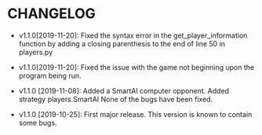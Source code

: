# CHANGELOG
* v1.1.0[2019-11-20]: Fixed the syntax error in the get_player_information
 function by adding a closing parenthesis to the end of line 50 in players.py

* v1.1.0[2019-11-20]: Fixed the issue with the game not beginning upon the
  program being run. 

* v1.1.0 [2019-11-08]: Added a SmartAI computer opponent.
  Added strategy players.SmartAI
  None of the bugs have been fixed.

* v1.1.0 [2019-10-25]: First major release.
  This version is known to contain some bugs.
